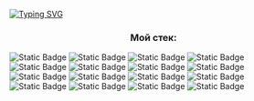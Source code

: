 

<a href="https://git.io/typing-svg"><img src="https://readme-typing-svg.herokuapp.com?font=Cabin&pause=1000&center=true&vCenter=true&random=false&width=435&lines=%D0%AF+Python+Backend+%D1%80%D0%B0%D0%B7%D1%80%D0%B0%D0%B1%D0%BE%D1%82%D1%87%D0%B8%D0%BA" alt="Typing SVG" /></a>

<h3 align="center">Мой стек:</h3>

![Static Badge](https://img.shields.io/badge/python-black?style=for-the-badge&logo=python&logoColor=white&labelColor=black&cacheSeconds=3600)
![Static Badge](https://img.shields.io/badge/Django-black?style=for-the-badge&logo=Django&logoColor=white&labelColor=black&cacheSeconds=3600)
![Static Badge](https://img.shields.io/badge/django%20rest%20framework-black?style=for-the-badge&logoColor=white&labelColor=black&cacheSeconds=3600)
![Static Badge](https://img.shields.io/badge/Fastapi-black?style=for-the-badge&logo=Fastapi&logoColor=white&labelColor=black&cacheSeconds=3600)
![Static Badge](https://img.shields.io/badge/flask-black?style=for-the-badge&logo=flask&logoColor=white&labelColor=black&cacheSeconds=3600)
![Static Badge](https://img.shields.io/badge/aiogram-3-black?style=for-the-badge&logo=aiogram&logoColor=white&labelColor=black&color=gray&cacheSeconds=3600)
![Static Badge](https://img.shields.io/badge/Python%20Telegram%20Bot-black?style=for-the-badge&logo=Python%20Telegram%20Bot&logoColor=white&labelColor=black&cacheSeconds=3600)
![Static Badge](https://img.shields.io/badge/scrapy-black?style=for-the-badge&logo=scrapy&logoColor=white&labelColor=black&cacheSeconds=3600)
![Static Badge](https://img.shields.io/badge/beautifulsoup%204-black?style=for-the-badge&logo=beautifulsoup&logoColor=white&labelColor=black&cacheSeconds=3600)
![Static Badge](https://img.shields.io/badge/bootstrap-black?style=for-the-badge&logo=bootstrap&logoColor=white&labelColor=black&cacheSeconds=3600)
![Static Badge](https://img.shields.io/badge/html%205-black?style=for-the-badge&logo=html5&logoColor=white&labelColor=black&cacheSeconds=3600)
![Static Badge](https://img.shields.io/badge/Docker-black?style=for-the-badge&logo=Docker&logoColor=white&labelColor=black&cacheSeconds=3600)
![Static Badge](https://img.shields.io/badge/postgresql-black?style=for-the-badge&logo=postgresql&logoColor=white&labelColor=black&cacheSeconds=3600)
![Static Badge](https://img.shields.io/badge/sqlalchemy-black?style=for-the-badge&logo=sqlalchemy&logoColor=white&labelColor=black&cacheSeconds=3600)
![Static Badge](https://img.shields.io/badge/gunicorn-black?style=for-the-badge&logo=gunicorn&logoColor=white&labelColor=black&cacheSeconds=3600)
![Static Badge](https://img.shields.io/badge/nginx-black?style=for-the-badge&logo=nginx&logoColor=white&labelColor=black&cacheSeconds=3600)













<!--
**dmsnback/dmsnback** is a ✨ _special_ ✨ repository because its `README.md` (this file) appears on your GitHub profile.

Here are some ideas to get you started:

- 🔭 I’m currently working on ...
- 🌱 I’m currently learning ...
- 👯 I’m looking to collaborate on ...
- 🤔 I’m looking for help with ...
- 💬 Ask me about ...
- 📫 How to reach me: ...
- 😄 Pronouns: ...
- ⚡ Fun fact: ...
-->

